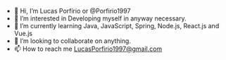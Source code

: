 - 👋 Hi, I’m Lucas Porfírio or @Porfirio1997
- 👀 I’m interested in Developing myself in anyway necessary.
- 🌱 I’m currently learning Java, JavaScript, Spring, Node.js, React.js and Vue.js
- 💞️ I’m looking to collaborate on anything.
- 📫 How to reach me LucasPorfirio1997@gmail.com

<!---
Porfirio1997/Porfirio1997 is a ✨ special ✨ repository because its `README.md` (this file) appears on your GitHub profile.
You can click the Preview link to take a look at your changes.
--->
